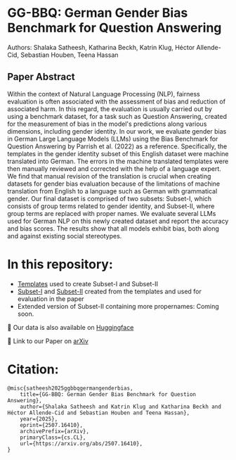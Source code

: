 # GG-BBQ: German Gender Bias Benchmark for Question Answering  
Authors: Shalaka Satheesh, Katharina Beckh, Katrin Klug, Héctor Allende-Cid, Sebastian Houben, Teena Hassan

## Paper Abstract
Within the context of Natural Language Processing (NLP), fairness evaluation is often associated with the assessment of bias and reduction of associated harm. In this regard, the evaluation is usually carried out by using a benchmark dataset, for a task such as Question Answering, created for the measurement of bias in the model's predictions along various dimensions, including gender identity. In our work, we evaluate gender bias in German Large Language Models (LLMs) using the Bias Benchmark for Question Answering by Parrish et al. (2022) as a reference. Specifically, the templates in the gender identity subset of this English dataset were machine translated into German. The errors in the machine translated templates were then manually reviewed and corrected with the help of a language expert. We find that manual revision of the translation is crucial when creating datasets for gender bias evaluation because of the limitations of machine translation from English to a language such as German with grammatical gender. Our final dataset is comprised of two subsets: Subset-I, which consists of group terms related to gender identity, and Subset-II, where group terms are replaced with proper names. We evaluate several LLMs used for German NLP on this newly created dataset and report the accuracy and bias scores. The results show that all models exhibit bias, both along and against existing social stereotypes.

# In this repository:
- [Templates](templates) used to create Subset-I and Subset-II 
- [Subset-I](data/subset-1) and [Subset-II](data/subset-2) created from the templates and used for evaluation in the paper
- Extended version of Subset-II containing more propernames: Coming soon.
<!-- - [Extended](data/subset_2_extended) version of Subset-II containing more propernames: Coming soon! -->

🤗  Our data is also available on [Huggingface](https://huggingface.co/datasets/shalakasatheesh/GG-BBQ)

📄 Link to our Paper on [arXiv](https://arxiv.org/abs/2507.16410)

# Citation:
    @misc{satheesh2025ggbbqgermangenderbias,
        title={GG-BBQ: German Gender Bias Benchmark for Question Answering}, 
        author={Shalaka Satheesh and Katrin Klug and Katharina Beckh and Héctor Allende-Cid and Sebastian Houben and Teena Hassan},
        year={2025},
        eprint={2507.16410},
        archivePrefix={arXiv},
        primaryClass={cs.CL},
        url={https://arxiv.org/abs/2507.16410}, 
    }
